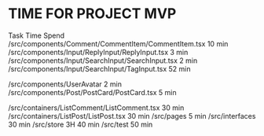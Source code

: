 # TIME FOR PROJECT MVP

Task                                                                                    Time Spend
/src/components/Comment/CommentItem/CommentItem.tsx                                         10 min
/src/components/Input/ReplyInput/ReplyInput.tsx                                              3 min
/src/components/Input/SearchInput/SearchInput.tsx                                            2 min
/src/components/Input/SearchInput/TagInput.tsx                                              52 min

/src/components/UserAvatar                                                                  2 min
/src/components/Post/PostCard/PostCard.tsx                                                  5 min

/src/containers/ListComment/ListComment.tsx                                                30 min
/src/containers/ListPost/ListPost.tsx                                                      30 min
/src/pages                                                                                  5 min
/src/interfaces                                                                            30 min
/src/store                                                                              3H 40 min
/src/test                                                                                  50 min